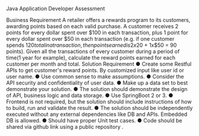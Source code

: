 Java Application Developer Assessment


Business Requirement
A retailer offers a rewards program to its customers, awarding points based on each valid purchase. A customer receives 2 points for every dollar spent over $100 in each transaction, plus 1 point for every dollar spent over $50 in each transaction (e.g. if one customer spends $120 total in a transaction, then points earned is 2x$20 + 1x$50 = 90 points).
Given all the transactions of every customer during a period of time(1 year for example), calculate the reward points earned for each customer per month and total.
Solution Requirement
●	Create some Restful APIs to get customer's reward points. By customized input like user id or user name.
●	Use common sense to make assumptions.
●	Consider the API security and confidentiality of user data.
●	Make up a data set to best demonstrate your solution.
●	The solution should demonstrate the design of API, business logic and data storage.
●	Use SpringBoot 2 or 3.
●	Frontend is not required, but the solution should include instructions of how to build, run and validate the result.
●	The solution should be independently executed without any external dependencies like DB and APIs. Embedded DB is allowed.
●	Should have proper Unit test cases.
●	Code should be shared via github link using a public repository .

